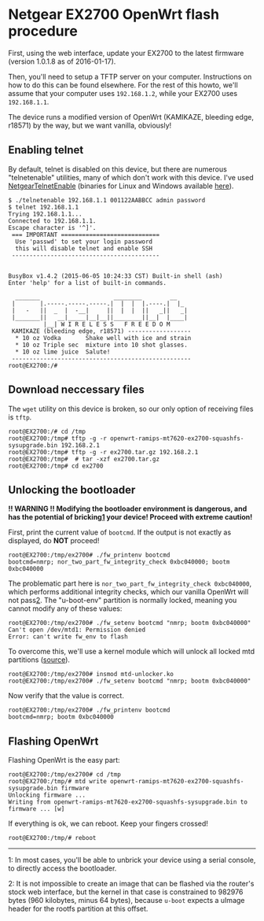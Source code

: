 Netgear EX2700 OpenWrt flash procedure
======================================

First, using the web interface, update your EX2700 to the latest firmware
(version 1.0.1.8 as of 2016-01-17).

Then, you'll need to setup a TFTP server on your computer. Instructions on
how to do this can be found elsewhere. For the rest of this howto, we'll
assume that your computer uses `192.168.1.2`, while your EX2700 uses
`192.168.1.1`.

The device runs a modified version of OpenWrt (KAMIKAZE, bleeding edge,
r18571) by the way, but we want vanilla, obviously!

## Enabling telnet

By default, telnet is disabled on this device, but there are numerous
"telnetenable" utilities, many of which don't work with this device. I've
used [NetgearTelnetEnable](https://github.com/insanid/NetgearTelnetEnable)
(binaries for Linux and Windows available 
[here](https://github.com/insanid/NetgearTelnetEnable/tree/master/binaries)).

````
$ ./telnetenable 192.168.1.1 001122AABBCC admin password
$ telnet 192.168.1.1
Trying 192.168.1.1...
Connected to 192.168.1.1.
Escape character is '^]'.
 === IMPORTANT ============================
  Use 'passwd' to set your login password
  this will disable telnet and enable SSH
 ------------------------------------------


BusyBox v1.4.2 (2015-06-05 10:24:33 CST) Built-in shell (ash)
Enter 'help' for a list of built-in commands.

  _______                     ________        __
 |       |.-----.-----.-----.|  |  |  |.----.|  |_
 |   -   ||  _  |  -__|     ||  |  |  ||   _||   _|
 |_______||   __|_____|__|__||________||__|  |____|
          |__| W I R E L E S S   F R E E D O M
 KAMIKAZE (bleeding edge, r18571) ------------------
  * 10 oz Vodka       Shake well with ice and strain
  * 10 oz Triple sec  mixture into 10 shot glasses.
  * 10 oz lime juice  Salute!
 ---------------------------------------------------
root@EX2700:/# 
````

## Download neccessary files

The `wget` utility on this device is broken, so our only option of receiving
files is `tftp`.

````
root@EX2700:/# cd /tmp
root@EX2700:/tmp# tftp -g -r openwrt-ramips-mt7620-ex2700-squashfs-sysupgrade.bin 192.168.2.1
root@EX2700:/tmp# tftp -g -r ex2700.tar.gz 192.168.2.1
root@EX2700:/tmp#  # tar -xzf ex2700.tar.gz
root@EX2700:/tmp# cd ex2700
````

## Unlocking the bootloader

**!! WARNING !! Modifying the bootloader environment is dangerous, and has
the potential of bricking[1](#fn1) your device! Proceed with extreme caution!**

First, print the current value of `bootcmd`. If the output is not exactly
as displayed, do **NOT** proceed!

````
root@EX2700:/tmp/ex2700# ./fw_printenv bootcmd
bootcmd=nmrp; nor_two_part_fw_integrity_check 0xbc040000; bootm 0xbc040000
````

The problematic part here is `nor_two_part_fw_integrity_check 0xbc040000`,
which performs additional integrity checks, which our vanilla OpenWrt will
not pass[2](#fn2). The "u-boot-env" partition is normally locked, meaning 
you cannot modify any of these values:

````
root@EX2700:/tmp/ex2700# ./fw_setenv bootcmd "nmrp; bootm 0xbc040000"
Can't open /dev/mtd1: Permission denied
Error: can't write fw_env to flash
````

To overcome this, we'll use a kernel module which will unlock all locked mtd
partitions ([source](mtd-unlocker.c)).

````
root@EX2700:/tmp/ex2700# insmod mtd-unlocker.ko
root@EX2700:/tmp/ex2700# ./fw_setenv bootcmd "nmrp; bootm 0xbc040000"
````

Now verify that the value is correct.

````
root@EX2700:/tmp/ex2700# ./fw_printenv bootcmd 
bootcmd=nmrp; bootm 0xbc040000
````

## Flashing OpenWrt

Flashing OpenWrt is the easy part:

````
root@EX2700:/tmp/ex2700# cd /tmp
root@EX2700:/tmp/# mtd write openwrt-ramips-mt7620-ex2700-squashfs-sysupgrade.bin firmware
Unlocking firmware ...
Writing from openwrt-ramips-mt7620-ex2700-squashfs-sysupgrade.bin to firmware ... [w]
````

If everything is ok, we can reboot. Keep your fingers crossed!

````
root@EX2700:/tmp/# reboot
````
------------------------------------------------------------
<a name="fn1">1</a>: In most cases, you'll be able to unbrick your device using
a serial console, to directly access the bootloader.

<a name="fn2">2</a>: It is not impossible to create an image that can be flashed
via the router's stock web interface, but the kernel in that case is constrained
to 982976 bytes (960 kilobytes, minus 64 bytes), because `u-boot` expects a
uImage header for the rootfs partition at this offset.
